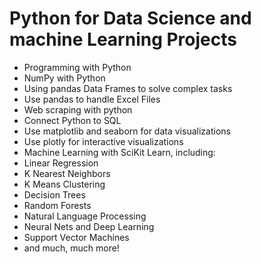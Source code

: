 # Python for Data Science and machine Learning Projects
* Programming with Python
* NumPy with Python
* Using pandas Data Frames to solve complex tasks
* Use pandas to handle Excel Files
* Web scraping with python
* Connect Python to SQL
* Use matplotlib and seaborn for data visualizations
* Use plotly for interactive visualizations
* Machine Learning with SciKit Learn, including:
* Linear Regression
* K Nearest Neighbors
* K Means Clustering
* Decision Trees
* Random Forests
* Natural Language Processing
* Neural Nets and Deep Learning
* Support Vector Machines
* and much, much more!
